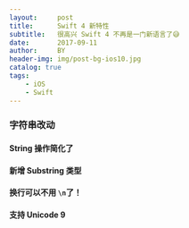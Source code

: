 ```yaml
---
layout:     post
title:      Swift 4 新特性
subtitle:   很高兴 Swift 4 不再是一门新语言了😅
date:       2017-09-11
author:     BY
header-img: img/post-bg-ios10.jpg
catalog: true
tags:
    - iOS
    - Swift
---
```



### 字符串改动


#### String 操作简化了


#### 新增 Substring 类型


#### 换行可以不用 `\n`了！


#### 支持 Unicode 9

